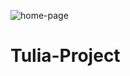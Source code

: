 ![home-page](https://user-images.githubusercontent.com/77509221/171969482-c58141c7-30e0-47dc-b6d2-8e436bc4cdfb.png)
# Tulia-Project
